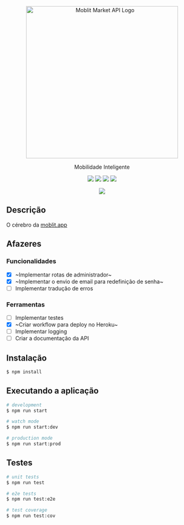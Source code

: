 <p align="center">
  <img src="https://svgshare.com/i/gmk.svg" width="400" alt="Moblit Market API Logo" />
</p>

[circleci-image]: https://img.shields.io/circleci/build/github/nestjs/nest/master?token=abc123def456
[circleci-url]: https://circleci.com/gh/nestjs/nest

  <p align="center">Mobilidade Inteligente</p>
  <p align="center">
    <img src="https://img.shields.io/website-up-down-green-red/http/moblit.app"/>
    <img src="https://img.shields.io/badge/maintainer-@nickolascarlos-orange"/>
    <img src="https://img.shields.io/badge/framework-Nest.js-red.svg"/>
    <img src="https://img.shields.io/badge/license-unlicensed-blue.svg"/>
  </p>
  <p align="center">
    <img src="https://img.shields.io/badge/Made%20with-TypeScript-blue?style=for-the-badge&logo=TypeScript"/>
  </p>

## Descrição

O cérebro da [moblit.app](https://moblit.app)

## Afazeres

### Funcionalidades
- [x] ~Implementar rotas de administrador~
- [x] ~Implementar o envio de email para redefinição de senha~
- [ ] Implementar tradução de erros

### Ferramentas
- [ ] Implementar testes
- [x] ~Criar workflow para deploy no Heroku~
- [ ] Implementar logging
- [ ] Criar a documentação da API

## Instalação

```bash
$ npm install
```

## Executando a aplicação

```bash
# development
$ npm run start

# watch mode
$ npm run start:dev

# production mode
$ npm run start:prod
```

## Testes

```bash
# unit tests
$ npm run test

# e2e tests
$ npm run test:e2e

# test coverage
$ npm run test:cov
```
